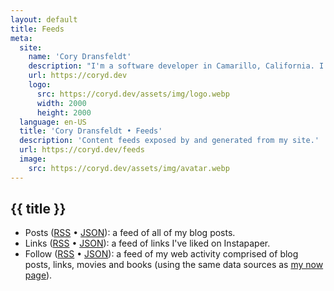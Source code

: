 ```yaml
---
layout: default
title: Feeds
meta:
  site:
    name: 'Cory Dransfeldt'
    description: "I'm a software developer in Camarillo, California. I enjoy hanging out with my beautiful family and 4 rescue dogs, technology, automation, music, writing, reading and tv and movies."
    url: https://coryd.dev
    logo:
      src: https://coryd.dev/assets/img/logo.webp
      width: 2000
      height: 2000
  language: en-US
  title: 'Cory Dransfeldt • Feeds'
  description: 'Content feeds exposed by and generated from my site.'
  url: https://coryd.dev/feeds
  image:
    src: https://coryd.dev/assets/img/avatar.webp
---
```


<h2
class="m-0 text-xl font-black leading-tight tracking-normal dark:text-gray-200 md:text-2xl mb-2"
>
{{ title }}
</h2>

- Posts ([RSS](/feed.xml) • [JSON](/feed.json)): a feed of all of my blog posts.
- Links ([RSS](/links.xml) • [JSON](/links.json)): a feed of links I've liked on Instapaper.
- Follow ([RSS](/follow.xml) • [JSON](/follow.json)): a feed of my web activity comprised of blog posts, links, movies and books (using the same data sources as [my now page](/now)).
